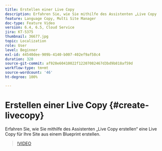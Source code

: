 ```yaml
---
title: Erstellen einer Live Copy
description: Erfahren Sie, wie Sie mithilfe des Assistenten „Live Copy erstellen“ eine Live Copy für Ihre Site aus einem Blueprint erstellen.
feature: Language Copy, Multi Site Manager
doc-type: Feature Video
version: 6.4, 6.5, Cloud Service
jira: KT-5375
thumbnail: 36677.jpg
topic: Localization
role: User
level: Beginner
exl-id: 44540dee-909b-4140-b007-402ef9af58c4
duration: 320
source-git-commit: af928e60410022f12207082467d3bd9b818af59d
workflow-type: tm+mt
source-wordcount: '46'
ht-degree: 100%

---
```


# Erstellen einer Live Copy {#create-livecopy}

Erfahren Sie, wie Sie mithilfe des Assistenten „Live Copy erstellen“ eine Live Copy für Ihre Site aus einem Blueprint erstellen.

>[!VIDEO](https://video.tv.adobe.com/v/36677?quality=12&learn=on)
